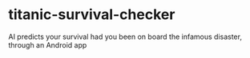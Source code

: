 # titanic-survival-checker
AI predicts your survival had you been on board the infamous disaster, through an Android app
